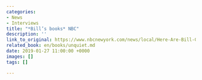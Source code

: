 ```yaml
---
categories:
- News
- Interviews
title: "*Bill’s books* NBC"
description: ''
link_to_original: https://www.nbcnewyork.com/news/local/Here-Are-Bill-Goldsteins-Book-Choices-for-Jan-27-504911181.html
related_book: en/books/unquiet.md
date: 2019-01-27 11:00:00 +0000
images: []
tags: []

---
```

